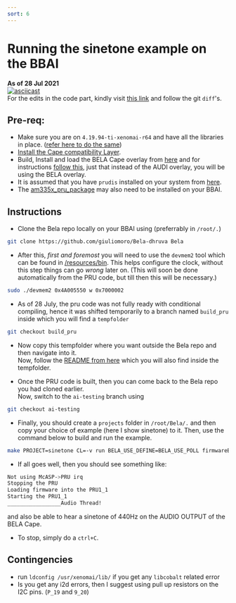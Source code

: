 ```yaml
---
sort: 6
---
```


# Running the sinetone example on the BBAI

**As of 28 Jul 2021**
<br>
[![asciicast](https://asciinema.org/a/427571.svg)](https://asciinema.org/a/427571)
<br>
For the edits in the code part, kindly visit [this link](https://gist.github.com/DhruvaG2000/094dd06a010c0aa890a01e636af4ba3c) and follow the git `diff`'s.

## Pre-req:

- Make sure you are on `4.19.94-ti-xenomai-r64` and have all the libraries in place. ([refer here to do the same](https://dhruvag2000.github.io/Blog-GSoC21/xenomai/install.html))
- [Install the Cape compatibility Layer](https://dhruvag2000.github.io/Blog-GSoC21/Bela/overlay-instructions.html).
- Build, Install and load the BELA Cape overlay from [here](https://github.com/DhruvaG2000/BeagleBoard-DeviceTrees/blob/v4.19.x-ti-overlays/src/arm/overlays/BBAI-BELA-00A1.dts) and for instructions [follow this](https://dhruvag2000.github.io/Blog-GSoC21/Bela/overlay-instructions.html), just that instead of the AUDI overlay, you will be using the BELA overlay.
- It is assumed that you have `prudis` installed on your system from [here](https://github.com/giuliomoro/prudebug/tree/master).
- The [am335x_pru_package](https://github.com/beagleboard/am335x_pru_package) may also need to be installed on your BBAI.

## Instructions

- Clone the Bela repo locally on your BBAI using (preferrably in `/root/.`)
```sh
git clone https://github.com/giuliomoro/Bela-dhruva Bela
```

- After this, *first and foremost* you will need to use the `devmem2` tool which can be found in [/resources/bin](https://github.com/giuliomoro/Bela-dhruva/tree/ai-testing/resources/bin). This helps configure the clock, without this step things can go _wrong_ later on. (This will soon be done automatically from the PRU code, but till then this will be necessary.)
```sh
sudo ./devmem2 0x4A005550 w 0x7000002
```

- As of 28 July, the pru code was not fully ready with conditional compiling, hence it was shifted temporarily to a branch named `build_pru` inside which you will find a `tempfolder`
```sh
git checkout build_pru
```
- Now copy this tempfolder where you want outside the Bela repo and then navigate into it. <br>
Now, follow the [README from here](https://github.com/giuliomoro/Bela-dhruva/tree/build_pru/tempfolder#readme) which you will also find inside the tempfolder.

- Once the PRU code is built, then you can come back to the Bela repo you had cloned earlier. <br>
Now, switch to the `ai-testing` branch using
```sh
git checkout ai-testing
```

- Finally, you should create a `projects` folder in `/root/Bela/.` and then copy your choice of example (here I show sinetone) to it. Then, use the command below to build and run the example.
```sh
make PROJECT=sinetone CL=-v run BELA_USE_DEFINE=BELA_USE_POLL firmwareBelaRProc=/home/debian/Bela-dhruva/tempfolder/template.pru1_1.out
```

- If all goes well, then you should see something like:

```sh
Not using McASP->PRU irq
Stopping the PRU
Loading firmware into the PRU1_1
Starting the PRU1_1
_________________Audio Thread!

```

and also be able to hear a sinetone of 440Hz on the AUDIO OUTPUT of the BELA Cape.

- To stop, simply do a `ctrl+C`.


## Contingencies

- run `ldconfig /usr/xenomai/lib/` if you get any `libcobalt` related error
- Is you get any i2d errors, then I suggest using pull up resistors on the I2C pins. (`P_19` and `9_20`)
